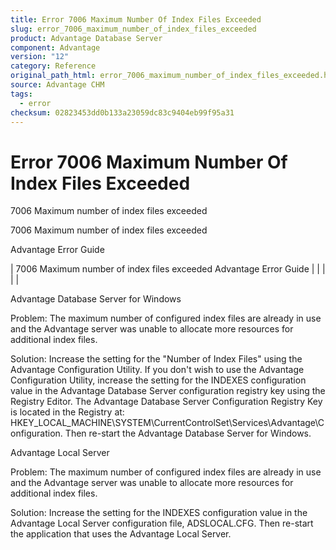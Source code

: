 ```yaml
---
title: Error 7006 Maximum Number Of Index Files Exceeded
slug: error_7006_maximum_number_of_index_files_exceeded
product: Advantage Database Server
component: Advantage
version: "12"
category: Reference
original_path_html: error_7006_maximum_number_of_index_files_exceeded.htm
source: Advantage CHM
tags:
  - error
checksum: 02823453dd0b133a23059dc83c9404eb99f95a31
---
```


# Error 7006 Maximum Number Of Index Files Exceeded

7006 Maximum number of index files exceeded

7006 Maximum number of index files exceeded

Advantage Error Guide

| 7006 Maximum number of index files exceeded  Advantage Error Guide |  |  |  |  |

Advantage Database Server for Windows

Problem: The maximum number of configured index files are already in use and the Advantage server was unable to allocate more resources for additional index files.

Solution: Increase the setting for the "Number of Index Files" using the Advantage Configuration Utility. If you don't wish to use the Advantage Configuration Utility, increase the setting for the INDEXES configuration value in the Advantage Database Server configuration registry key using the Registry Editor. The Advantage Database Server Configuration Registry Key is located in the Registry at: HKEY\_LOCAL\_MACHINE\SYSTEM\CurrentControlSet\Services\Advantage\Configuration. Then re-start the Advantage Database Server for Windows.

Advantage Local Server

Problem: The maximum number of configured index files are already in use and the Advantage server was unable to allocate more resources for additional index files.

Solution: Increase the setting for the INDEXES configuration value in the Advantage Local Server configuration file, ADSLOCAL.CFG. Then re-start the application that uses the Advantage Local Server.
